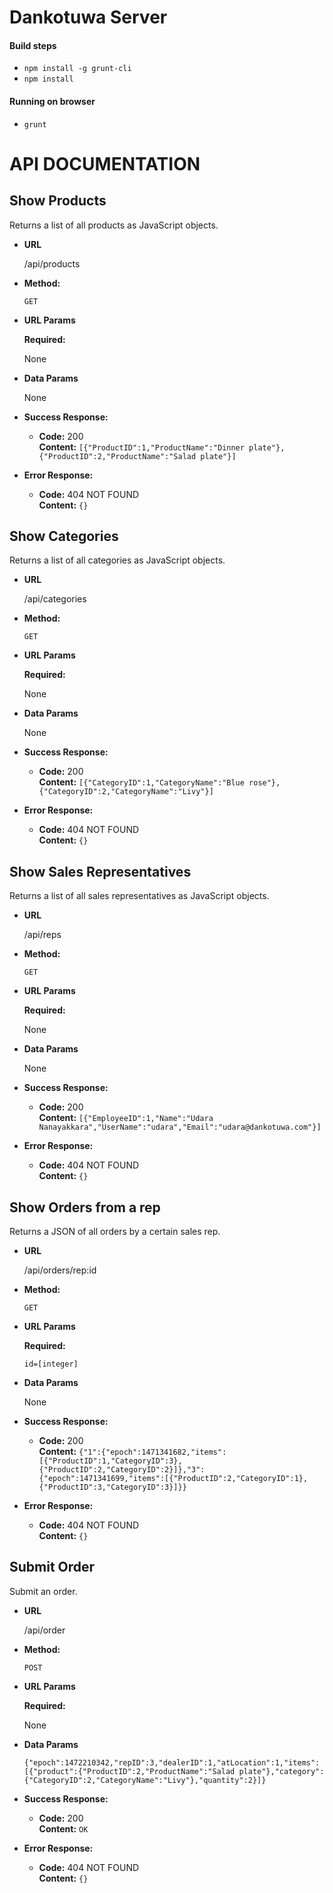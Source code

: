 # Dankotuwa Server

#### Build steps

* `npm install -g grunt-cli`
* `npm install`

#### Running on browser

* `grunt`



API DOCUMENTATION
==================


**Show Products**
----
  Returns a list of all products as JavaScript objects.

* **URL**

  /api/products

* **Method:**

  `GET`
  
*  **URL Params**

   **Required:**
 
   None

* **Data Params**

  None

* **Success Response:**

  * **Code:** 200 <br />
    **Content:** `[{"ProductID":1,"ProductName":"Dinner plate"},{"ProductID":2,"ProductName":"Salad plate"}]`
 
* **Error Response:**

  * **Code:** 404 NOT FOUND <br />
    **Content:** `{}`


**Show Categories**
----
  Returns a list of all categories as JavaScript objects.

* **URL**

  /api/categories

* **Method:**

  `GET`
  
*  **URL Params**

   **Required:**
 
   None

* **Data Params**

  None

* **Success Response:**

  * **Code:** 200 <br />
    **Content:** `[{"CategoryID":1,"CategoryName":"Blue rose"},{"CategoryID":2,"CategoryName":"Livy"}]`
 
* **Error Response:**

  * **Code:** 404 NOT FOUND <br />
    **Content:** `{}`

**Show Sales Representatives**
----
  Returns a list of all sales representatives as JavaScript objects.

* **URL**

  /api/reps

* **Method:**

  `GET`
  
*  **URL Params**

   **Required:**
 
   None

* **Data Params**

  None

* **Success Response:**

  * **Code:** 200 <br />
    **Content:** `[{"EmployeeID":1,"Name":"Udara Nanayakkara","UserName":"udara","Email":"udara@dankotuwa.com"}]`
 
* **Error Response:**

  * **Code:** 404 NOT FOUND <br />
    **Content:** `{}`

**Show Orders from a rep**
----
  Returns a JSON of all orders by a certain sales rep.

* **URL**

  /api/orders/rep:id

* **Method:**

  `GET`
  
*  **URL Params**

   **Required:**
 
   `id=[integer]`

* **Data Params**

  None

* **Success Response:**

  * **Code:** 200 <br />
    **Content:** `{"1":{"epoch":1471341682,"items":[{"ProductID":1,"CategoryID":3},{"ProductID":2,"CategoryID":2}]},"3":{"epoch":1471341699,"items":[{"ProductID":2,"CategoryID":1},{"ProductID":3,"CategoryID":3}]}}
`
 
* **Error Response:**

  * **Code:** 404 NOT FOUND <br />
    **Content:** `{}`

**Submit Order**
----
  Submit an order.

* **URL**

  /api/order

* **Method:**

  `POST`
  
*  **URL Params**

   **Required:**
 
   None

* **Data Params**

  `{"epoch":1472210342,"repID":3,"dealerID":1,"atLocation":1,"items":[{"product":{"ProductID":2,"ProductName":"Salad plate"},"category":{"CategoryID":2,"CategoryName":"Livy"},"quantity":2}]}`

* **Success Response:**

  * **Code:** 200 <br />
    **Content:** `OK`
 
* **Error Response:**

  * **Code:** 404 NOT FOUND <br />
    **Content:** `{}`



